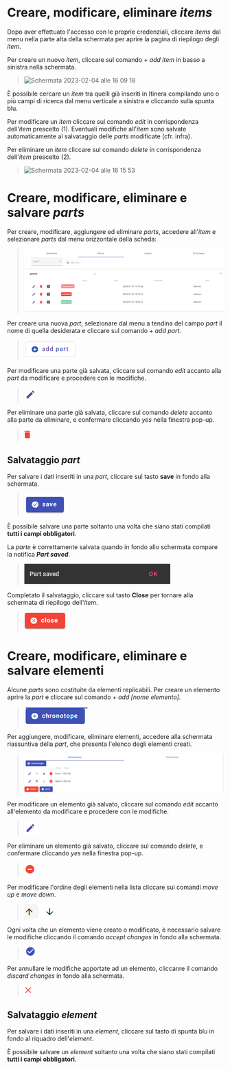 # Creare, modificare, eliminare _items_
Dopo aver effettuato l'accesso con le proprie credenziali, cliccare _items_ dal menu nella parte alta della schermata per aprire la pagina di riepilogo degli _item_.  

Per creare un nuovo _item_, cliccare sul comando _+ add item_ in basso a sinistra nella schermata.  

> <img width="385" alt="Schermata 2023-02-04 alle 16 09 18" src="https://user-images.githubusercontent.com/102725489/216774824-eab57cbf-8e98-44c6-b9b9-7b41da992f59.png">

È possibile cercare un _item_ tra quelli già inseriti in Itinera compilando uno o più campi di ricerca dal menu verticale a sinistra e cliccando sulla spunta blu.

Per modificare un _item_ cliccare sul comando _edit_ in corrispondenza dell'_item_ prescelto (1). Eventuali modifiche all'_item_ sono salvate automaticamente al salvataggio delle _parts_ modificate (cfr. infra).  

Per eliminare un _item_ cliccare sul comando _delete_ in corrispondenza dell'_item_ prescelto (2).  

> <img width="401" alt="Schermata 2023-02-04 alle 16 15 53" src="https://user-images.githubusercontent.com/102725489/216775218-2e832302-8b1c-4801-b565-870d24b09ff9.png">

# Creare, modificare, eliminare e salvare _parts_
Per creare, modificare, aggiungere ed eliminare _parts_, accedere all'_item_ e selezionare _parts_ dal menu orizzontale della scheda:

> ![](https://github.com/petrarchsitinera/linee-guida/blob/8a92ebc9b799db18a314b0ff1d86240a970400a9/docs/assets/images/edbrick_partsumma.png?raw=true)  

Per creare una nuova _part_, selezionare dal menu a tendina del campo _part_ il nome di quella desiderata e cliccare sul comando _+ add part_.  
> ![](https://github.com/petrarchsitinera/linee-guida/blob/8a92ebc9b799db18a314b0ff1d86240a970400a9/docs/assets/images/edbrick_addpart.png?raw=true)

Per modificare una parte già salvata, cliccare sul comando _edit_ accanto alla _part_ da modificare e procedere con le modifiche.    
> ![](https://github.com/petrarchsitinera/linee-guida/blob/8a92ebc9b799db18a314b0ff1d86240a970400a9/docs/assets/images/edbrick_edit.png?raw=true)  

Per eliminare una parte già salvata, cliccare sul comando _delete_ accanto alla parte da eliminare, e confermare cliccando _yes_ nella finestra pop-up.
> ![](https://github.com/petrarchsitinera/linee-guida/blob/8a92ebc9b799db18a314b0ff1d86240a970400a9/docs/assets/images/edbrick_delpart.png?raw=true)  

## Salvataggio _part_

Per salvare i dati inseriti in una _part_, cliccare sul tasto **save** in fondo alla schermata.  
> ![](https://github.com/petrarchsitinera/linee-guida/blob/da596137616c1f2ac49a167d8771e4751c454365/docs/assets/images/gen_save.png?raw=true)

È possibile salvare una parte soltanto una volta che siano stati compilati **tutti i campi obbligatori**.

La _parte_ è correttamente salvata quando in fondo allo schermata compare la notifica **_Part saved_**.  
> ![](https://github.com/petrarchsitinera/linee-guida/blob/da596137616c1f2ac49a167d8771e4751c454365/docs/assets/images/gen_ps.png?raw=true)

Completato il salvataggio, cliccare sul tasto **Close** per tornare alla schermata di riepilogo dell'_item_.
> ![](https://github.com/petrarchsitinera/linee-guida/blob/da596137616c1f2ac49a167d8771e4751c454365/docs/assets/images/gen_close.png?raw=true)


# Creare, modificare, eliminare e salvare elementi
Alcune _parts_ sono costituite da elementi replicabili. Per creare un elemento aprire la _part_ e cliccare sul comando _+ add [nome elemento]_.
> ![](https://github.com/petrarchsitinera/linee-guida/blob/8a92ebc9b799db18a314b0ff1d86240a970400a9/docs/assets/images/edbrick_add_el.png?raw=true)  

Per aggiungere, modificare, eliminare elementi, accedere alla schermata riassuntiva della _part_, che presenta l'elenco degli elementi creati.  
> ![](https://github.com/petrarchsitinera/linee-guida/blob/8a92ebc9b799db18a314b0ff1d86240a970400a9/docs/assets/images/edbrick_summa.png?raw=true)  

Per modificare un elemento già salvato, cliccare sul comando _edit_ accanto all'elemento da modificare e procedere con le modifiche.  
> ![](https://github.com/petrarchsitinera/linee-guida/blob/8a92ebc9b799db18a314b0ff1d86240a970400a9/docs/assets/images/edbrick_edit.png?raw=true)  

Per eliminare un elemento già salvato, cliccare sul comando _delete_, e confermare cliccando _yes_ nella finestra pop-up.
> ![](https://github.com/petrarchsitinera/linee-guida/blob/8a92ebc9b799db18a314b0ff1d86240a970400a9/docs/assets/images/edbrick_del_el.png?raw=true)  

Per modificare l'ordine degli elementi nella lista cliccare sui comandi _move up_ e _move down_. 
> ![](https://github.com/petrarchsitinera/linee-guida/blob/8a92ebc9b799db18a314b0ff1d86240a970400a9/docs/assets/images/moveup_down.png?raw=true)  

Ogni volta che un elemento viene creato o modificato, è necessario salvare le modifiche cliccando il comando _accept changes_ in fondo alla schermata.  
> ![](https://github.com/petrarchsitinera/linee-guida/blob/8a92ebc9b799db18a314b0ff1d86240a970400a9/docs/assets/images/edbrick_el_acc.png?raw=true)  

Per annullare le modifiche apportate ad un elemento, cliccanre il comando _discard changes_ in fondo alla schermata.  
> ![](https://github.com/petrarchsitinera/linee-guida/blob/8a92ebc9b799db18a314b0ff1d86240a970400a9/docs/assets/images/edbrick_el_disc.png?raw=true)  


## Salvataggio _element_

Per salvare i dati inseriti in una _element_, cliccare sul tasto di spunta blu in fondo al riquadro dell'_element_.  

È possibile salvare un _element_ soltanto una volta che siano stati compilati **tutti i campi obbligatori**.

